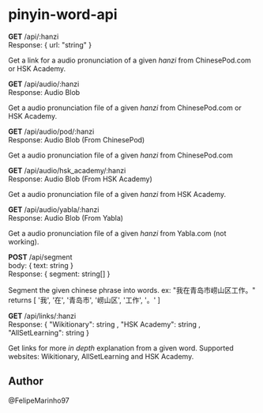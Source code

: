 # pinyin-word-api

**GET** /api/:hanzi  
Response: { url: "string" }

Get a link for a audio pronunciation of a given _hanzi_ from ChinesePod.com or HSK Academy.

**GET** /api/audio/:hanzi  
Response: Audio Blob

Get a audio pronunciation file of a given _hanzi_ from ChinesePod.com or HSK Academy.

**GET** /api/audio/pod/:hanzi  
Response: Audio Blob (From ChinesePod)

Get a audio pronunciation file of a given _hanzi_ from ChinesePod.com

**GET** /api/audio/hsk_academy/:hanzi  
Response: Audio Blob (From HSK Academy)

Get a audio pronunciation file of a given _hanzi_ from HSK Academy.

**GET** /api/audio/yabla/:hanzi  
Response: Audio Blob (From Yabla)

Get a audio pronunciation file of a given _hanzi_ from Yabla.com (not working).

**POST** /api/segment  
body: { text: string }  
Response: { segment: string[] }

Segment the given chinese phrase into words. ex: "我在青岛市崂山区工作。" returns [ '我', '在', '青岛市', '崂山区', '工作', '。' ]

**GET** /api/links/:hanzi  
Response: { "Wikitionary": string , "HSK Academy": string , "AllSetLearning": string }

Get links for more _in depth_ explanation from a given word. Supported websites: Wikitionary, AllSetLearning and HSK Academy.

## Author

@FelipeMarinho97
